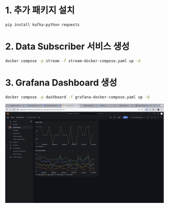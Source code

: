 # 1. 추가 패키지 설치

```bash
pip install kafka-python requests
```

# 2. Data Subscriber 서비스 생성

```bash
docker compose -p stream -f stream-docker-compose.yaml up -d
```

# 3. Grafana Dashboard 생성

```bash
docker compose -p dashboard -f grafana-docker-compose.yaml up -d
```

<div align="center">
  <img src="./images/grafana.png" alt="Join" />
</div>
